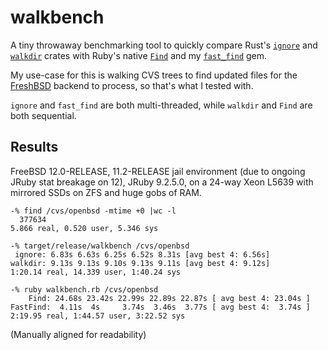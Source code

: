 # walkbench

A tiny throwaway benchmarking tool to quickly compare Rust's [`ignore`][ignore]
and [`walkdir`][walkdir] crates with Ruby's native [`Find`][find] and my
[`fast_find`][fast_find] gem.

My use-case for this is walking CVS trees to find updated files for
the [FreshBSD][freshbsd] backend to process, so that's what I tested with.

`ignore` and `fast_find` are both multi-threaded, while `walkdir` and `Find` are
both sequential.


## Results

FreeBSD 12.0-RELEASE, 11.2-RELEASE jail environment (due to ongoing JRuby stat
breakage on 12), JRuby 9.2.5.0, on a 24-way Xeon L5639 with mirrored SSDs on
ZFS and huge gobs of RAM.

```
-% find /cvs/openbsd -mtime +0 |wc -l
  377634
5.866 real, 0.520 user, 5.346 sys

-% target/release/walkbench /cvs/openbsd
 ignore: 6.83s 6.63s 6.25s 6.52s 8.31s [avg best 4: 6.56s]
walkdir: 9.13s 9.13s 9.10s 9.13s 9.11s [avg best 4: 9.12s]
1:20.14 real, 14.339 user, 1:40.24 sys

-% ruby walkbench.rb /cvs/openbsd
    Find: 24.68s 23.42s 22.99s 22.89s 22.87s [ avg best 4: 23.04s ]
FastFind:  4.11s  4s     3.74s  3.46s  3.77s [ avg best 4:  3.74s ]
2:19.95 real, 1:44.57 user, 3:22.52 sys
```

(Manually aligned for readability)


[ignore]: https://crates.io/crates/ignore
[walkdir]: https://crates.io/crates/walkdir
[find]: https://ruby-doc.org/stdlib-2.6/libdoc/find/rdoc/Find.html
[fast_find]: https://rubygems.org/gems/fast_find
[freshbsd]: https://freshbsd.org
